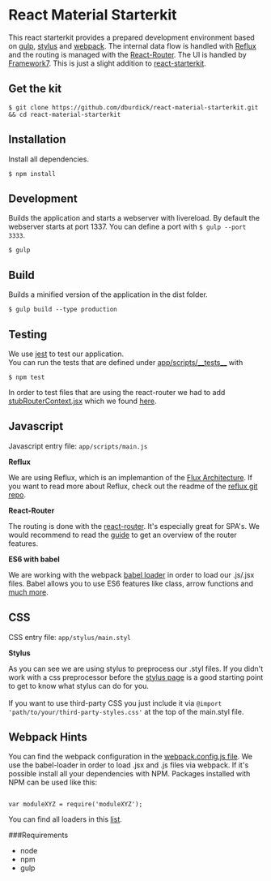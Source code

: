 # React Material Starterkit

This react starterkit provides a prepared development environment based on [gulp](https://github.com/gulpjs/gulp), [stylus](https://github.com/LearnBoost/stylus) and [webpack](https://github.com/webpack/webpack). The internal data flow is handled with  [Reflux](https://github.com/spoike/refluxjs) and the routing is managed with the [React-Router](https://github.com/rackt/react-router). The UI is handled by [Framework7](http://www.idangero.us/framework7). This is just a slight addition to [react-starterkit](https://github.com/wbkd/react-starterkit). 

## Get the kit

```
$ git clone https://github.com/dburdick/react-material-starterkit.git && cd react-material-starterkit
```

## Installation

Install all dependencies. 

```
$ npm install
```


## Development

Builds the application and starts a webserver with livereload. By default the webserver starts at port 1337.
You can define a port with `$ gulp --port 3333`.

```
$ gulp
```

## Build

Builds a minified version of the application in the dist folder.

```
$ gulp build --type production
```

## Testing

We use [jest](http://facebook.github.io/jest/) to test our application.<br />
You can run the tests that are defined under [app/scripts/\_\_tests__](./app/scripts/__tests__) with

```
$ npm test

```

In order to test files that are using the react-router we had to add [stubRouterContext.jsx](./test-utils/stubRouterContext.jsx) which we found [here](https://github.com/rackt/react-router/blob/master/docs/guides/testing.md). 

## Javascript

Javascript entry file: `app/scripts/main.js` <br />

**Reflux**

We are using Reflux, which is an implemantion of the [Flux Architecture](http://facebook.github.io/flux/docs/overview.html). If you want to read more about Reflux, check out the readme of the [reflux git repo](https://github.com/spoike/refluxjs). 

**React-Router**

The routing is done with the [react-router](https://github.com/rackt/react-router). It's especially great for SPA's. We would recommend to read the [guide](https://github.com/rackt/react-router/blob/master/docs/guides/overview.md) to get an overview of the router features.

**ES6 with babel**

We are working with the webpack [babel loader](https://github.com/babel/babel-loader) in order to load our .js/.jsx files. Babel allows you to use ES6 features like class, arrow functions and [much more](https://babeljs.io/docs/compare/).



## CSS

CSS entry file: `app/stylus/main.styl`<br />

**Stylus**

As you can see we are using stylus to preprocess our .styl files. If you didn't work with a css preprocessor before the [stylus page](http://learnboost.github.io/stylus/) is a good starting point to get to know what stylus can do for you.<br /><br />
If you want to use third-party CSS you just include it via `@import 'path/to/your/third-party-styles.css'` at the top of the main.styl file.


## Webpack Hints

You can find the webpack configuration in the [webpack.config.js file](./webpack.config.js).
We use the babel-loader in order to load .jsx and .js files via webpack. If it's possible install all your dependencies with NPM. Packages installed with NPM can be used like this:

```language-javascript

var moduleXYZ = require('moduleXYZ');

```
You can find all loaders in this [list](http://webpack.github.io/docs/list-of-loaders.html).


###Requirements
* node
* npm
* gulp
